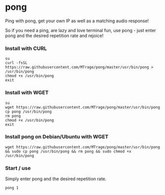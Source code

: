 # pong
Ping with pong, get your own IP as well as a matching audio response!

So if you need a ping, are lazy and love terminal fun, use pong - just enter pong and the desired repetition rate and rejoice!

### Install with CURL
    su
    curl -fsSL https://raw.githubusercontent.com/MTrage/pong/master/usr/bin/pong > /usr/bin/pong
    chmod +x /usr/bin/pong
    exit

### Install with WGET
    su
    wget https://raw.githubusercontent.com/MTrage/pong/master/usr/bin/pong
    cp pong /usr/bin/pong
    rm pong
    chmod +x /usr/bin/pong
    exit

### Install pong on Debian/Ubuntu with WGET
    wget https://raw.githubusercontent.com/MTrage/pong/master/usr/bin/pong && sudo cp pong /usr/bin/pong && rm pong && sudo chmod +x /usr/bin/pong
   
### Start / use
Simply enter pong and the desired repetition rate.

    pong 1
